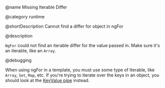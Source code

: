 @name Missing Iterable Differ

@category runtime

@shortDescription Cannot find a differ for object in ngFor

@description

`NgFor` could not find an iterable differ for the value passed in. Make sure it's an iterable, like an `Array`.

@debugging

When using ngFor in a template, you must use some type of Iterable, like `Array`, `Set`, `Map`, etc.
If you're trying to iterate over the keys in an object, you should look at the [KeyValue pipe](/api/common/KeyValuePipe) instead.

<!-- links -->

<!-- external links -->

<!-- end links -->
